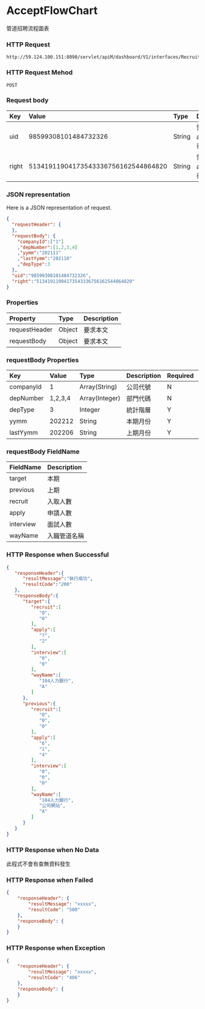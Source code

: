 # AcceptFlowChart
管道招聘流程圖表

### HTTP Request
```
http://59.124.100.151:8090/servlet/apiM/dashboard/V1/interfaces/RecruitWays/AcceptFlowChart
```

### HTTP Request Mehod
```
POST
```

### Request body
| Key | Value | Type | Description |
|:----------|:-------------|:-----|:------------|
| uid | 98599308101484732326 | String | 需透過apiLogin取得
| right | 51341911904173543336756162544864820 | String | 需透過apiLogin取得 |

### JSON representation
Here is a JSON representation of request.
```json
{
  "requestHeader": {
  },
  "requestBody": {
    "companyId":["1"]
    ,"depNumber":[1,2,3,4]
    ,"yymm":"202111"
    ,"lastYymm":"202110"
    ,"depType":3
  },
  "uid":"98599308101484732326",
  "right":"51341911904173543336756162544864820"
}
```

### Properties
| Property | Type | Description |
|:---------|:-----|:------------|
| requestHeader | Object | 要求本文 |
| requestBody | Object | 要求本文 |

### requestBody Properties
| Key | Value | Type | Description | Required | Format |
|:----------|:-------------|:-----|:------------|:------------|:------------|
| companyId | 1 | Array(String) | 公司代號 | N | n/a |
| depNumber | 1,2,3,4 | Array(Integer) | 部門代碼 | N | n/a |
| depType | 3 | Integer | 統計階層 | Y | n/a |
| yymm | 202212 | String | 本期月份 | Y | YYYYmm |
| lastYymm | 202206 | String | 上期月份 | Y | YYYYmm |

### requestBody FieldName
| FieldName | Description |
|:----------|:-------------|
| target | 本期 |
| previous | 上期 |
| recruit | 入取人數 |
| apply | 申請人數 |
| interview | 面試人數 |
| wayName | 入職管道名稱 |

### HTTP Response when Successful
```json
{
   "responseHeader":{
      "resultMessage":"執行成功",
      "resultCode":"200"
   },
   "responseBody":{
      "target":{
         "recruit":[
            "0",
            "0"
         ],
         "apply":[
            "7",
            "2"
         ],
         "interview":[
            "0",
            "0"
         ],
         "wayName":[
            "104人力銀行",
            "A"
         ]
      },
      "previous":{
         "recruit":[
            "0",
            "0",
            "0"
         ],
         "apply":[
            "6",
            "1",
            "4"
         ],
         "interview":[
            "0",
            "0",
            "0"
         ],
         "wayName":[
            "104人力銀行",
            "公司網站",
            "A"
         ]
      }
   }
}
```

### HTTP Response when No Data
此程式不會有查無資料發生

### HTTP Response when Failed
```json
{
    "responseHeader": {
        "resultMessage": "xxxxx",
        "resultCode": "500"
    },
    "responseBody": {
    }
}
```

### HTTP Response when Exception
```json
{
    "responseHeader": {
        "resultMessage": "xxxxx",
        "resultCode": "406"
    },
    "responseBody": {
    }
}
```
